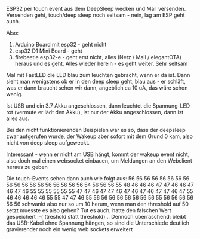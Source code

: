 ESP32 per touch event aus dem DeepSleep wecken und Mail versenden.
Versenden geht, touch/deep sleep noch seltsam - nein, lag am ESP
geht auch.

Also: 
 1. Arduino Board mit esp32 - geht nicht 
 2. esp32 D1 Mini Board - geht
 3. firebeetle esp32-e - geht erst nicht, alles (Netz / Mail / elegantOTA) heraus und es geht. Alles wieder herein - es geht weiter. Sehr seltsam

Mal mit FastLED die LED blau zum leuchten gebracht, wenn er da ist. Dann sieht man wenigstens ob er in den deep sleep geht, 
blau aus - er schläft, was er dann braucht sehen wir dann, angeblich ca 10 uA, das wäre schon wenig.

Ist USB und ein 3.7 Akku angeschlossen, dann leuchtet die Spannung-LED rot (vermute er lädt den Akku), ist nur der Akku angeschlossen, dann ist alles aus. 

Bei den nicht funktionierenden Beispielen war es so, dass der deepsleep zwar aufgerufen wurde, der Wakeup aber sofort mit dem Grund 0 kam, also nicht von deep sleep aufgeweckt. 

Interessant - wenn er nicht am USB hängt, kommt der wakeup event nicht, also doch mal einen websocket einbauen, um Meldungen an den Webclient heraus zu geben

Die touch-Events sehen dann auch wie folgt aus:
56 56 56 56 56 56 56 56 56 56 56 56 56 56 56 56 56 56 54 56 
56 56 55 48 46 46 46 47 47 46 46 47 46 47 46 55 55 55 55 55 
55 47 47 46 47 47 46 47 46 47 46 47 47 46 47 55 46 46 46 46 
46 55 55 47 47 46 55 56 56 56 56 56 56 56 56 55 56 56 56 56 56 56 
schwankt also nur so um 10 herum, wenn man den threshold auf 50 setzt muesste es also gehen?
Tut es auch, hatte den falschen Wert gespeichert :-( (treshold statt threshold)...
Dennoch überraschend: bleibt das USB-Kabel ohne Spannung hängen, so sind die Unterschiede deutlich gravierender
noch ein wenig web sockets erweitert

